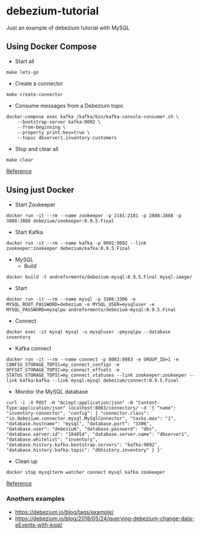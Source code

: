 # debezium-tutorial
Just an example of debezium tutorial with MySQL

## Using Docker Compose
- Start all
```shell
make lets-go
```
- Create a connector
```shell
make create-connector
```
- Consume messages from a Debezium topic
```shell
docker-compose exec kafka /kafka/bin/kafka-console-consumer.sh \
    --bootstrap-server kafka:9092 \
    --from-beginning \
    --property print.key=true \
    --topic dbserver1.inventory.customers
```

- Stop and clear all
```shell
make clear
```

[Reference](https://github.com/debezium/debezium-examples/blob/master/tutorial/README.md)


## Using just Docker

- Start Zookeeper
```shell
docker run -it --rm --name zookeeper -p 2181:2181 -p 2888:2888 -p 3888:3888 debezium/zookeeper:0.9.5.Final
```

- Start Kafka
```shell
docker run -it --rm --name kafka -p 9092:9092 --link zookeeper:zookeeper debezium/kafka:0.9.5.Final
```
- MySQL
  - Build
```shell
docker build -t andreformento/debezium-mysql:0.9.5.Final mysql-image/
```
  - Start
```shell
docker run -it --rm --name mysql -p 3306:3306 -e MYSQL_ROOT_PASSWORD=debezium -e MYSQL_USER=mysqluser -e MYSQL_PASSWORD=mysqlpw andreformento/debezium-mysql:0.9.5.Final
```
  - Connect
```shell
docker exec -it mysql mysql -u mysqluser -pmysqlpw --database inventory
```

- Kafka connect
```shell
docker run -it --rm --name connect -p 8083:8083 -e GROUP_ID=1 -e CONFIG_STORAGE_TOPIC=my_connect_configs -e OFFSET_STORAGE_TOPIC=my_connect_offsets -e STATUS_STORAGE_TOPIC=my_connect_statuses --link zookeeper:zookeeper --link kafka:kafka --link mysql:mysql debezium/connect:0.9.5.Final
```

- Monitor the MySQL database
```shell
curl -i -X POST -H "Accept:application/json" -H "Content-Type:application/json" localhost:8083/connectors/ -d '{ "name": "inventory-connector", "config": { "connector.class": "io.debezium.connector.mysql.MySqlConnector", "tasks.max": "1", "database.hostname": "mysql", "database.port": "3306", "database.user": "debezium", "database.password": "dbz", "database.server.id": "184054", "database.server.name": "dbserver1", "database.whitelist": "inventory", "database.history.kafka.bootstrap.servers": "kafka:9092", "database.history.kafka.topic": "dbhistory.inventory" } }'
```
- Clean up
```shell
docker stop mysqlterm watcher connect mysql kafka zookeeper
```

[Reference](https://debezium.io/docs/tutorial)

### Anothers examples

- https://debezium.io/blog/tags/example/
- https://debezium.io/blog/2018/05/24/querying-debezium-change-data-eEvents-with-ksql/
